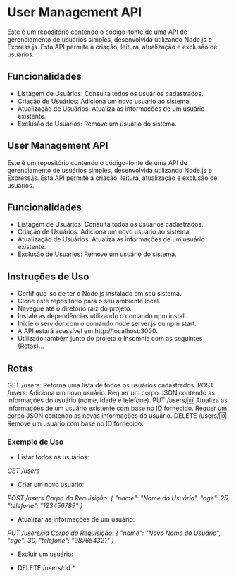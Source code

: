 # User Management API

Este é um repositório contendo o código-fonte de uma API de gerenciamento de usuários simples, desenvolvida utilizando Node.js e Express.js. Esta API permite a criação, leitura, atualização e exclusão de usuários.

## Funcionalidades
- Listagem de Usuários: Consulta todos os usuários cadastrados.
- Criação de Usuários: Adiciona um novo usuário ao sistema.
- Atualização de Usuários: Atualiza as informações de um usuário existente.
- Exclusão de Usuários: Remove um usuário do sistema.



## User Management API
Este é um repositório contendo o código-fonte de uma API de gerenciamento de usuários simples, desenvolvida utilizando Node.js e Express.js. Esta API permite a criação, leitura, atualização e exclusão de usuários.

## Funcionalidades
- Listagem de Usuários: Consulta todos os usuários cadastrados.
- Criação de Usuários: Adiciona um novo usuário ao sistema.
- Atualização de Usuários: Atualiza as informações de um usuário existente.
- Exclusão de Usuários: Remove um usuário do sistema.

## Instruções de Uso
- Certifique-se de ter o Node.js instalado em seu sistema.
- Clone este repositório para o seu ambiente local.
- Navegue até o diretório raiz do projeto.
- Instale as dependências utilizando o comando npm install.
- Inicie o servidor com o comando node server.js ou npm start.
- A API estará acessível em http://localhost:3000.
- Utilizado também junto do projeto o Insomnia com as seguintes (Rotas)...

## Rotas
GET /users: Retorna uma lista de todos os usuários cadastrados.
POST /users: Adiciona um novo usuário. Requer um corpo JSON contendo as informações do usuário (nome, idade e telefone).
PUT /users/:id: Atualiza as informações de um usuário existente com base no ID fornecido. Requer um corpo JSON contendo as novas informações do usuário.
DELETE /users/:id: Remove um usuário com base no ID fornecido.

### Exemplo de Uso
- Listar todos os usuários:

*GET /users*

- Criar um novo usuário:

*POST /users
Corpo da Requisição:
{
  "name": "Nome do Usuário",
  "age": 25,
  "telefone": "123456789"
}*

- Atualizar as informações de um usuário:

*PUT /users/:id
Corpo da Requisição:
{
  "name": "Novo Nome do Usuário",
  "age": 30,
  "telefone": "987654321"
}*

- Excluir um usuário:

* DELETE /users/:id *
